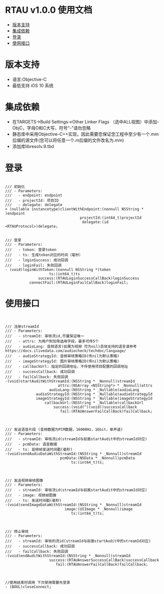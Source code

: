 RTAU v1.0.0 使用文档
================================

* [版本支持](#版本支持)
* [集成依赖](#集成依赖)
* [登录](#登录)
* [使用接口](#使用接口)

<a id="版本支持">版本支持</a>
================
* 语言:Objective-C  
* 最低支持 iOS 10 系统



<a id="集成依赖">集成依赖</a>
================
* 在TARGETS->Build Settings->Other Linker Flags （选中ALL视图）中添加-ObjC，字母O和C大写，符号“-”请勿忽略
* 静态库中采用Objective-C++实现，因此需要您保证您工程中至少有一个.mm后缀的源文件(您可以将任意一个.m后缀的文件改名为.mm)
* 添加库libresolv.9.tbd


<a id="登录">登录</a>
================ 
```objc

/// 初始化
/// - Parameters:
///   - endpoint: endpoint
///   - projectId: 项目ID
///   - delegate: delegate
+ (nullable instancetype)clientWithEndpoint:(nonnull NSString * )endpoint
                                  projectId:(int64_t)projectId
                                   delegate:(id <RTAUProtocol>)delegate;


/// 登录
/// - Parameters:
///   - token: 登录token
///   - ts: 生成token对应的时间（毫秒）
///   - loginSuccess: 成功回调
///   - loginFail: 失败回调
- (void)loginWithToken:(nonnull NSString *)token
                    ts:(int64_t)ts
               success:(RTAULoginSuccessCallBack)loginSuccess
           connectFail:(RTAULoginFailCallBack)loginFail;
```






<a id="使用接口">使用接口</a>
================
```objc


/// 注册streamId
/// - Parameters:
///   - streamId: 审核流id,尽量保证唯一
///   - attrs: 为用户附加筛选用字段，最多可传5个
///   - audioLang: 音频语言(如果为视频 可为nil)具体支持的语言请参考https://docs.ilivedata.com/audiocheck/techdoc/language/
///   - audioStrategyId: 音频审核策略ID(传nil为默认策略)
///   - imageStrategyId: 图片审核策略ID(传nil为默认策略)
///   - callbackUrl: 指定的回调地址，不传使用项目配置的回调地址
///   - successCallback: 成功回调
///   - failCallback: 失败回调
-(void)startAuditWithStreamId:(NSString * _Nonnull)streamId
                        attrs:(NSArray <NSString*> * _Nonnull)attrs
                    audioLang:(NSString * _Nullable)audioLang
              audioStrategyId:(NSString * _Nullable)audioStrategyId
              imageStrategyId:(NSString * _Nullable)imageStrategyId
                  callbackUrl:(NSString * _Nullable)callbackUrl
                      success:(void(^)(void))successCallback
                         fail:(RTAUAnswerFailCallBack)failCallback;



/// 发送语音片段 (音频数据为PCM数据，16000Hz，16bit，单声道)
/// - Parameters:
///   - streamId: 审核流id(streamId与前面startAudit中的streamId对应)
///   - pcmData: 语音数据
///   - ts: 音频帧发送时间戳(毫秒)
-(void)sendAudioDataWithStreamId:(NSString * _Nonnull)streamId
                         pcmData:(NSData * _Nonnull)pcmData
                              ts:(int64_t)ts;
                         


/// 发送视频审核图像
/// - Parameters:
///   - streamId: 审核流id(streamId与前面startAudit中的streamId对应)
///   - image: 视频帧图像
///   - ts: 发送时间戳(毫秒)
-(void)sendImageDataWithStreamId:(NSString * _Nonnull)streamId
                           image:(UIImage * _Nonnull)image
                              ts:(int64_t)ts;



/// 停止审核
/// - Parameters:
///   - streamId: 审核的流id(streamId与前面startAudit中的streamId对应)
///   - successCallback: 成功回调
///   - failCallback: 失败回调
-(void)endAuditWithStreamId:(NSString * _Nonnull)streamId
                    success:(RTAUAnswerSuccessCallBack)successCallback
                       fail:(RTAUAnswerFailCallBack)failCallback;



//使用结束时调用 下次使用需要先登录
- (BOOL)closeConnect;
```



